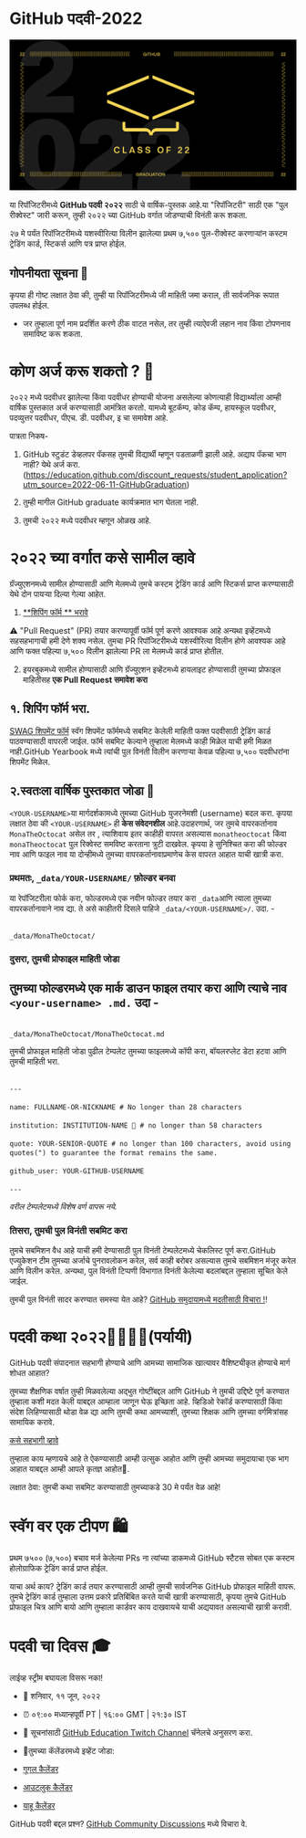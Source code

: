 # GitHub पदवी-2022

  

![2022-github-graduation-social-card-1](/assets/GHG_Blog_1.jpg)

  

या रिपॉजिटरीमध्ये **GitHub पदवी २०२२** साठी चे वार्षिक-पुस्तक आहे.या "रिपॉजिटरी" साठी एक "पुल रीक्वेस्ट" जारी करून, तुम्ही २०२२ च्या GitHub वर्गात जोडण्याची विनंती करू शकता.

  

२७ मे पर्यंत रिपॉजिटरीमध्ये यशस्वीरित्या विलीन झालेल्या प्रथम ७,५०० पुल-रीक्वेस्ट करणाऱ्यांन कस्टम ट्रेडिंग कार्ड, स्टिकर्स आणि पत्र प्राप्त होईल.

  

## गोपनीयता सूचना 👀

कृपया ही गोष्ट लक्षात ठेवा की, तुम्ही या रिपॉजिटरीमध्ये जी माहिती जमा कराल, ती सार्वजनिक रूपात उपलब्ध होईल.

  

- जर तुम्हाला पूर्ण नाम प्रदर्शित करणे ठीक वाटत नसेल, तर तुम्ही त्याऐवजी लहान नाव किंवा टोपणनाव समाविष्ट करू शकता.

  

# कोण अर्ज करू शकतो ? 📝

२०२२ मध्ये पदवीधर झालेल्या किंवा पदवीधर होण्याची योजना असलेल्या कोणत्याही विद्यार्थ्याला आम्ही वार्षिक पुस्तकात अर्ज करण्यासाठी आमंत्रित करतो. यामध्ये बूटकॅम्प, कोड कॅम्प, हायस्कूल पदवीधर, पदव्युत्तर पदवीधर, पीएच. डी. पदवीधर, इ चा समावेश आहे.

  

पात्रता निकष-

1. GitHub स्टुडंट डेव्हलपर पॅकसह तुमची विद्यार्थी म्हणून पडताळणी झाली आहे. अद्याप पॅकचा भाग नाही? येथे अर्ज करा.(https://education.github.com/discount_requests/student_application?utm_source=2022-06-11-GitHubGraduation)

2. तुम्ही मागील GitHub graduate कार्यक्रमात भाग घेतला नाही.

3. तुमची २०२२ मध्ये पदवीधर म्हणून ओळख आहे.

  

# २०२२ च्या वर्गात कसे सामील व्हावे

ग्रॅज्युएशनमध्ये सामील होण्यासाठी आणि मेलमध्ये तुमचे कस्टम ट्रेडिंग कार्ड आणि स्टिकर्स प्राप्त करण्यासाठी येथे दोन पायऱ्या दिल्या गेल्या आहेत.

1. [**शिपिंग फॉर्म ** भरावे](https://airtable.com/shrVMo8ItH4wjsO9f)

⚠️ "Pull Request" (PR) तयार करण्यापूर्वी फॉर्म पूर्ण करणे आवश्यक आहे अन्यथा इव्हेंटमध्ये सहसहभागाची हमी देणे शक्य नसेल. तुमचा PR रिपॉजिटरीमध्ये यशस्वीरित्या विलीन होणे आवश्यक आहे आणि फक्त पहिल्या ७,५०० विलीन झालेल्या PR ला मेलमध्ये कार्ड प्राप्त होतील.

2. इयरबुकमध्ये सामील होण्यासाठी आणि ग्रॅज्युएशन इव्हेंटमध्ये हायलाइट होण्यासाठी तुमच्या प्रोफाइल माहितीसह **एक Pull Request समावेश करा**

  

## १. शिपिंग फॉर्म भरा.

[SWAG शिपमेंट फॉर्म](https://airtable.com/shrVMo8ItH4wjsO9f) स्वॅग शिपमेंट फॉर्ममध्ये सबमिट केलेली माहिती फक्त पदवीसाठी ट्रेडिंग कार्ड पाठवण्यासाठी वापरली जाईल. फॉर्म सबमिट केल्याने तुम्हाला मेलमध्ये काही मिळेल याची हमी मिळत नाही.GitHub Yearbook मध्ये त्यांची पुल विनंती विलीन करणार्‍या केवळ पहिल्या ७,५०० पदवीधरांना शिपमेंट मिळेल.

  

## २.स्वतःला वार्षिक पुस्तकात जोडा 🏫

`<YOUR-USERNAME>`या मार्गदर्शकामध्ये तुमच्या GitHub युजरनेमशी (username) बदल करा. कृपया लक्षात ठेवा की `<YOUR-USERNAME>` ही **केस संवेदनशील** आहे.उदाहरणार्थ, जर तुमचे वापरकर्तानाव `MonaTheOctocat` असेल तर , त्याशिवाय इतर काहीही वापरत असल्यास `monatheoctocat` किंवा `monaTheoctocat` पुल रिक्वेस्ट समविष्ट करताना त्रुटी दाखवेल. कृपया हे सुनिश्चित करा की फोल्डर नाव आणि फाइल नाव या दोन्हीमध्ये तुमच्या वापरकर्तानावाप्रमाणेच केस वापरत आहात याची खात्री करा.

  

### प्रथमतः, `_data/YOUR-USERNAME/` फ़ोल्डर बनवा

या रेपॉजिटरीला फोर्क करा, फोल्डरमध्ये एक नवीन फोल्डर तयार करा `_data`आणि त्याला तुमच्या वापरकर्तानावाने नाव द्या. ते असे काहीतरी दिसले पाहिजे `_data/<YOUR-USERNAME>/`. उदा. -

  

```

_data/MonaTheOctocat/

```

### दुसरा, तुमची प्रोफाइल माहिती जोडा

तुमच्या फोल्डरमध्ये एक मार्क डाउन फाइल तयार करा आणि त्याचे नाव `<your-username> .md.` उदा -
 -

```

_data/MonaTheOctocat/MonaTheOctocat.md

```

तुमची प्रोफाइल माहिती जोडा
पुढील टेम्पलेट तुमच्या फाइलमध्ये कॉपी करा, बॉयलरप्लेट डेटा हटवा आणि तुमची माहिती भरा.

```

---

name: FULLNAME-OR-NICKNAME # No longer than 28 characters

institution: INSTITUTION-NAME 🚩 # no longer than 58 characters

quote: YOUR-SENIOR-QUOTE # no longer than 100 characters, avoid using quotes(") to guarantee the format remains the same.

github_user: YOUR-GITHUB-USERNAME

---

```

  

_वरील टेम्पलेटमध्ये विशेष वर्ण वापरू नये._

  

### तिसरा, तुमची पुल विनंती सबमिट करा

तुमचे सबमिशन वैध आहे याची हमी देण्यासाठी पुल विनंती टेम्पलेटमध्ये चेकलिस्ट पूर्ण करा.GitHub एज्युकेशन टीम तुमच्या अर्जाचे पुनरावलोकन करेल, सर्व काही बरोबर असल्यास तुमचे सबमिशन मंजूर करेल आणि विलीन करेल. अन्यथा, पुल विनंती टिप्पणी विभागात विनंती केलेल्या बदलांबद्दल तुम्हाला सूचित केले जाईल.

  

तुमची पुल विनंती सादर करण्यात समस्या येत आहे? [GitHub समुदायामध्ये मदतीसाठी विचारा !](https://github.com/orgs/github-community/discussions/categories/github-education)!

  

# पदवी कथा २०२२👩‍🏫👨‍🏫(पर्यायी)

GitHub पदवी संपादनात सहभागी होण्याचे आणि आमच्या सामाजिक खात्यावर वैशिष्ट्यीकृत होण्याचे मार्ग शोधत आहात?

  

तुमच्या शैक्षणिक वर्षात तुम्ही मिळवलेल्या अद्भुत गोष्टींबद्दल आणि GitHub ने तुमची उद्दिष्टे पूर्ण करण्यात तुम्हाला कशी मदत केली याबद्दल आम्हाला जाणून घेऊ इच्छिता आहे. व्हिडिओ रेकॉर्ड करण्‍यासाठी किंवा संदेश लिहिण्‍यासाठी थोडा वेळ द्या आणि तुमची कथा आमच्याशी, तुमच्या शिक्षक आणि तुमच्‍या वर्गमित्रांसह सामायिक करावे.


  

[कसे सहभागी व्हावे](https://drive.google.com/file/d/1AcgUKLXx6WIC5s4eanzOfj8EsiYHARrt/view?usp=sharing)

तुम्हाला काय म्हणायचे आहे ते ऐकण्यासाठी आम्ही उत्सुक आहोत आणि तुम्ही आमच्या समुदायाचा एक भाग आहात याबद्दल आम्ही आपले कृतज्ञ आहोत💖.

  

लक्षात ठेवा: तुमची कथा सबमिट करण्यासाठी तुमच्याकडे 30 मे पर्यंत वेळ आहे!

  

# स्वॅग वर एक टीपण 🛍

प्रथम ७५०० (७,५००) बचाव मर्ज केलेल्या PRs ना त्यांच्या डाकमध्ये GitHub स्टैटस सोबत एक कस्टम होलोग्राफिक ट्रेडिंग कार्ड प्राप्त होईल.

  

याचा अर्थ काय? ट्रेडिंग कार्ड तयार करण्यासाठी आम्ही तुमची सार्वजनिक GitHub प्रोफाइल माहिती वापरू. तुमचे ट्रेडिंग कार्ड तुम्हाला उत्तम प्रकारे प्रतिबिंबित करते याची खात्री करण्यासाठी, कृपया तुमचे GitHub प्रोफाइल चित्र आणि बायो आणि तुम्हाला कार्डवर काय दाखवायचे याची अद्ययावत असल्याची खात्री करावी.

  

# पदवी चा दिवस 🎓

लाईव्ह स्ट्रीम बघायला विसरू नका!

  

- 📆 शनिवार, ११ जून, २०२२

- ⏰ ०९:०० मध्यान्हपूर्वी PT | १६:०० GMT | २१:३० IST

- 📍 सूचनांसाठी [GitHub Education Twitch Channel](https://twitch.tv/githubeducation) चॅनेलचे अनुसरण करा.

- 📎तुमच्या कॅलेंडरमध्ये इव्हेंट जोडा:


- [गूगल कैलेंडर](https://calendar.google.com/calendar/render?action=TEMPLATE&dates=20220611T160000Z%2F20220611T180000Z&details=&location=https%3A%2F%2Fwww.twitch.tv%2Fgithubeducation&text=%F0%9F%8E%89%F0%9F%8E%8A%20GitHub%20Graduation%202022%20%F0%9F%8E%89%F0%9F%8E%8A)

- [आउटलुक कैलेंडर](https://outlook.live.com/calendar/0/deeplink/compose?allday=false&body=&enddt=2022-06-11T18%3A00%3A00%2B00%3A00&location=https%3A%2F%2Fwww.twitch.tv%2Fgithubeducation&path=%2Fcalendar%2Faction%2Fcompose&rru=addevent&startdt=2022-06-11T16%3A00%3A00%2B00%3A00&subject=%F0%9F%8E%89%F0%9F%8E%8A%20GitHub%20Graduation%202022%20%F0%9F%8E%89%F0%9F%8E%8A)

- [याहू कैलेंडर](https://calendar.yahoo.com/?desc=&dur=&et=20220611T180000Z&in_loc=https%3A%2F%2Fwww.twitch.tv%2Fgithubeducation&st=20220611T160000Z&title=%F0%9F%8E%89%F0%9F%8E%8A%20GitHub%20Graduation%202022%20%F0%9F%8E%89%F0%9F%8E%8A&v=60)

  

  

GitHub पदवी बद्दल प्रश्न? [GitHub Community Discussions](https://github.com/orgs/github-community/discussions/categories/github-education) मध्ये विचारा वे.
